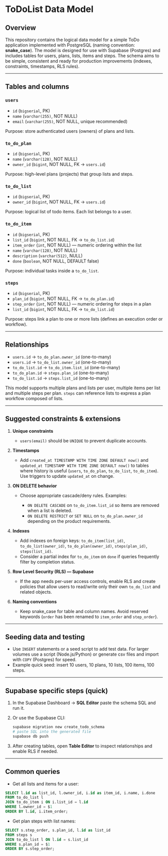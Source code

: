# ToDoList Data Model

## Overview

This repository contains the logical data model for a simple ToDo application implemented with PostgreSQL (naming convention: **snake_case**). The model is designed for use with Supabase (Postgres) and includes tables for users, plans, lists, items and steps. The schema aims to be simple, consistent and ready for production improvements (indexes, constraints, timestamps, RLS rules).

---

## Tables and columns

### `users`

* `id` (`bigserial`, PK)
* `name` (`varchar(255)`, NOT NULL)
* `email` (`varchar(255)`, NOT NULL, unique recommended)

Purpose: store authenticated users (owners) of plans and lists.

### `to_do_plan`

* `id` (`bigserial`, PK)
* `name` (`varchar(128)`, NOT NULL)
* `owner_id` (`bigint`, NOT NULL, FK -> `users.id`)

Purpose: high-level plans (projects) that group lists and steps.

### `to_do_list`

* `id` (`bigserial`, PK)
* `owner_id` (`bigint`, NOT NULL, FK -> `users.id`)

Purpose: logical list of todo items. Each list belongs to a user.

### `to_do_item`

* `id` (`bigserial`, PK)
* `list_id` (`bigint`, NOT NULL, FK -> `to_do_list.id`)
* `item_order` (`int`, NOT NULL) — numeric ordering within the list
* `name` (`varchar(128)`, NOT NULL)
* `description` (`varchar(512)`, NULL)
* `done` (`boolean`, NOT NULL, DEFAULT false)

Purpose: individual tasks inside a `to_do_list`.

### `steps`

* `id` (`bigserial`, PK)
* `plan_id` (`bigint`, NOT NULL, FK -> `to_do_plan.id`)
* `step_order` (`int`, NOT NULL) — numeric ordering for steps in a plan
* `list_id` (`bigint`, NOT NULL, FK -> `to_do_list.id`)

Purpose: steps link a plan to one or more lists (defines an execution order or workflow).

---

## Relationships

* `users.id` → `to_do_plan.owner_id` (one-to-many)
* `users.id` → `to_do_list.owner_id` (one-to-many)
* `to_do_list.id` → `to_do_item.list_id` (one-to-many)
* `to_do_plan.id` → `steps.plan_id` (one-to-many)
* `to_do_list.id` → `steps.list_id` (one-to-many)

This model supports multiple plans and lists per user, multiple items per list and multiple steps per plan. `steps` can reference lists to express a plan workflow composed of lists.

---

## Suggested constraints & extensions

1. **Unique constraints**

   * `users(email)` should be `UNIQUE` to prevent duplicate accounts.

2. **Timestamps**

   * Add `created_at TIMESTAMP WITH TIME ZONE DEFAULT now()` and `updated_at TIMESTAMP WITH TIME ZONE DEFAULT now()` to tables where history is useful (`users`, `to_do_plan`, `to_do_list`, `to_do_item`). Use triggers to update `updated_at` on change.

3. **ON DELETE behavior**

   * Choose appropriate cascade/deny rules. Examples:

     * `ON DELETE CASCADE` on `to_do_item.list_id` so items are removed when a list is deleted.
     * `ON DELETE RESTRICT` or `SET NULL` on `to_do_plan.owner_id` depending on the product requirements.

4. **Indexes**

   * Add indexes on foreign keys: `to_do_item(list_id)`, `to_do_list(owner_id)`, `to_do_plan(owner_id)`, `steps(plan_id)`, `steps(list_id)`.
   * Consider a partial index for `to_do_item` on `done` if queries frequently filter by completion status.

5. **Row Level Security (RLS) — Supabase**

   * If the app needs per-user access controls, enable RLS and create policies that allow users to read/write only their own `to_do_list` and related objects.

6. **Naming conventions**

   * Keep snake_case for table and column names. Avoid reserved keywords (`order` has been renamed to `item_order` and `step_order`).

---

## Seeding data and testing

* Use `INSERT` statements or a seed script to add test data. For larger volumes use a script (Node.js/Python) or generate csv files and import with `COPY` (Postgres) for speed.
* Example quick seed: insert 10 users, 10 plans, 10 lists, 100 items, 100 steps.

---

## Supabase specific steps (quick)

1. In the Supabase Dashboard -> **SQL Editor** paste the schema SQL and run it.
2. Or use the Supabase CLI:

   ```bash
   supabase migration new create_todo_schema
   # paste SQL into the generated file
   supabase db push
   ```
3. After creating tables, open **Table Editor** to inspect relationships and enable RLS if needed.

---

## Common queries

* Get all lists and items for a user:

```sql
SELECT l.id as list_id, l.owner_id, i.id as item_id, i.name, i.done
FROM to_do_list l
JOIN to_do_item i ON i.list_id = l.id
WHERE l.owner_id = $1
ORDER BY l.id, i.item_order;
```

* Get plan steps with list names:

```sql
SELECT s.step_order, s.plan_id, l.id as list_id
FROM steps s
JOIN to_do_list l ON l.id = s.list_id
WHERE s.plan_id = $1
ORDER BY s.step_order;
```

